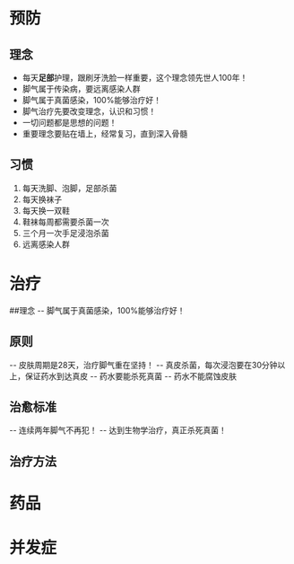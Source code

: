 
# 预防
## 理念
- 每天**足部**护理，跟刷牙洗脸一样重要，这个理念领先世人100年！
- 脚气属于传染病，要远离感染人群
- 脚气属于真菌感染，100%能够治疗好！
- 脚气治疗先要改变理念，认识和习惯！
- 一切问题都是思想的问题！
- 重要理念要贴在墙上，经常复习，直到深入骨髓

## 习惯
1. 每天洗脚、泡脚，足部杀菌
2. 每天换袜子
3. 每天换一双鞋
4. 鞋袜每周都需要杀菌一次
5. 三个月一次手足浸泡杀菌
6. 远离感染人群

# 治疗
##理念
-- 脚气属于真菌感染，100%能够治疗好！

## 原则
-- 皮肤周期是28天，治疗脚气重在坚持！
-- 真皮杀菌，每次浸泡要在30分钟以上，保证药水到达真皮
-- 药水要能杀死真菌
-- 药水不能腐蚀皮肤

## 治愈标准
-- 连续两年脚气不再犯！
-- 达到生物学治疗，真正杀死真菌！

## 治疗方法

# 药品

# 并发症


